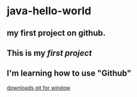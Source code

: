 # java-hello-world
## my first project on github.
This is my *first project*
---
I'm **learning how** to use "Github"
---
[downloads git for window](https://git-scm.com) 

